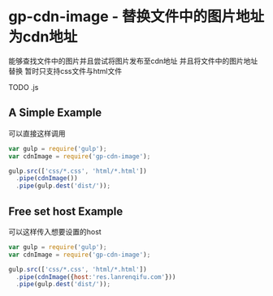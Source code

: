 # gp-cdn-image - 替换文件中的图片地址为cdn地址

能够查找文件中的图片并且尝试将图片发布至cdn地址 并且将文件中的图片地址替换
暂时只支持css文件与html文件

TODO .js 

## A Simple Example
可以直接这样调用

```js
var gulp = require('gulp');
var cdnImage = require('gp-cdn-image');

gulp.src(['css/*.css', 'html/*.html'])
  .pipe(cdnImage())
  .pipe(gulp.dest('dist/'));
```

## Free set host Example
可以这样传入想要设置的host

```js
var gulp = require('gulp');
var cdnImage = require('gp-cdn-image');

gulp.src(['css/*.css', 'html/*.html'])
  .pipe(cdnImage({host:'res.lanrenqifu.com'}))
  .pipe(gulp.dest('dist/'));
```




